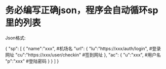 # 务必编写正确json，程序会自动循环sp里的列表
Json格式:

  {
    "sp":
    [
      {
      "name":"xxx", #机场名
      "url":
        {
          "lu":"https://xxx/auth/login", #登录网址
          "cu":"https://xxx/user/checkin" #签到网址
        },
      "ac":
        {
          "u":"xxx", #用户名
          "p":"xxx" #登陆密码
        }
      }
    ]
  }
